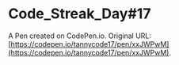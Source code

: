 # Code_Streak_Day#17

A Pen created on CodePen.io. Original URL: [https://codepen.io/tannycode17/pen/xxJWPwM](https://codepen.io/tannycode17/pen/xxJWPwM).

